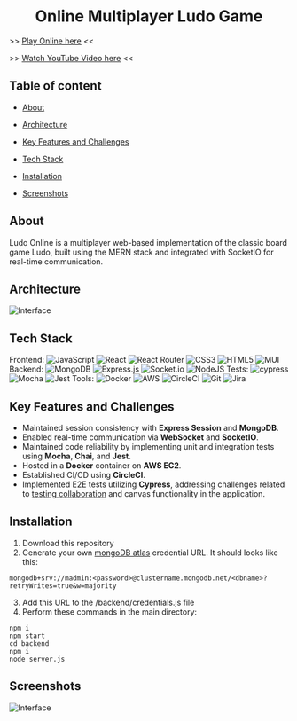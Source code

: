 # <center>Online Multiplayer Ludo Game</center>

\>\> [Play Online here](www.github.com/wenszel/mern-ludo) <<

\>\> [Watch YouTube Video here](www.github.com/wenszel/mern-ludo) <<

## Table of content

-   [About](#about)

-   [Architecture](#architecture)

-   [Key Features and Challenges](#key-features-and-challenges)

-   [Tech Stack](#tech-stack)

-   [Installation](#installation)

-   [Screenshots](#screenshots)

## About

Ludo Online is a multiplayer web-based implementation of the classic board game Ludo, built using the MERN stack and integrated with SocketIO for real-time communication.

## Architecture

![Interface](https://github.com/Wenszel/mern-ludo/blob/main/src/images/architecture.png?raw=true)

## Tech Stack

Frontend:
![JavaScript](https://img.shields.io/badge/javascript-%23323330.svg?style=for-the-badge&logo=javascript&logoColor=%23F7DF1E) ![React](https://img.shields.io/badge/react-%2320232a.svg?style=for-the-badge&logo=react&logoColor=%2361DAFB) ![React Router](https://img.shields.io/badge/React_Router-CA4245?style=for-the-badge&logo=react-router&logoColor=white)
![CSS3](https://img.shields.io/badge/css3-%231572B6.svg?style=for-the-badge&logo=css3&logoColor=white) ![HTML5](https://img.shields.io/badge/html5-%23E34F26.svg?style=for-the-badge&logo=html5&logoColor=white) ![MUI](https://img.shields.io/badge/MUI-%230081CB.svg?style=for-the-badge&logo=mui&logoColor=white)
Backend:
![MongoDB](https://img.shields.io/badge/MongoDB-%234ea94b.svg?style=for-the-badge&logo=mongodb&logoColor=white) ![Express.js](https://img.shields.io/badge/express.js-%23404d59.svg?style=for-the-badge&logo=express&logoColor=%2361DAFB) ![Socket.io](https://img.shields.io/badge/Socket.io-black?style=for-the-badge&logo=socket.io&badgeColor=010101) ![NodeJS](https://img.shields.io/badge/node.js-6DA55F?style=for-the-badge&logo=node.js&logoColor=white)
Tests:
![cypress](https://img.shields.io/badge/-cypress-%23E5E5E5?style=for-the-badge&logo=cypress&logoColor=058a5e) ![Mocha](https://img.shields.io/badge/-mocha-%238D6748?style=for-the-badge&logo=mocha&logoColor=white) ![Jest](https://img.shields.io/badge/-jest-%23C21325?style=for-the-badge&logo=jest&logoColor=white)
Tools:
![Docker](https://img.shields.io/badge/docker-%230db7ed.svg?style=for-the-badge&logo=docker&logoColor=white) ![AWS](https://img.shields.io/badge/AWS-%23FF9900.svg?style=for-the-badge&logo=amazon-aws&logoColor=white) ![CircleCI](https://img.shields.io/badge/circle%20ci-%23161616.svg?style=for-the-badge&logo=circleci&logoColor=white) ![Git](https://img.shields.io/badge/git-%23F05033.svg?style=for-the-badge&logo=git&logoColor=white) ![Jira](https://img.shields.io/badge/jira-%230A0FFF.svg?style=for-the-badge&logo=jira&logoColor=white)

## Key Features and Challenges

-   Maintained session consistency with **Express Session** and **MongoDB**.
-   Enabled real-time communication via **WebSocket** and **SocketIO**.
-   Maintained code reliability by implementing unit and integration tests using **Mocha**, **Chai**, and **Jest**.
-   Hosted in a **Docker** container on **AWS EC2**.
-   Established CI/CD using **CircleCI**.
-   Implemented E2E tests utilizing **Cypress**, addressing challenges related to [testing collaboration](https://docs.cypress.io/guides/references/trade-offs#Multiple-browsers-open-at-the-same-time) and canvas functionality in the application.

## Installation

1.  Download this repository
2.  Generate your own [mongoDB atlas](https://www.mongodb.com) credential URL. It should looks like this:

```
mongodb+srv://madmin:<password>@clustername.mongodb.net/<dbname>?retryWrites=true&w=majority
```

3.  Add this URL to the /backend/credentials.js file
4.  Perform these commands in the main directory:

```
npm i
npm start
cd backend
npm i
node server.js
```

## Screenshots

![Interface](https://github.com/Wenszel/mern-ludo/blob/main/src/images/readme1.png?raw=true)
